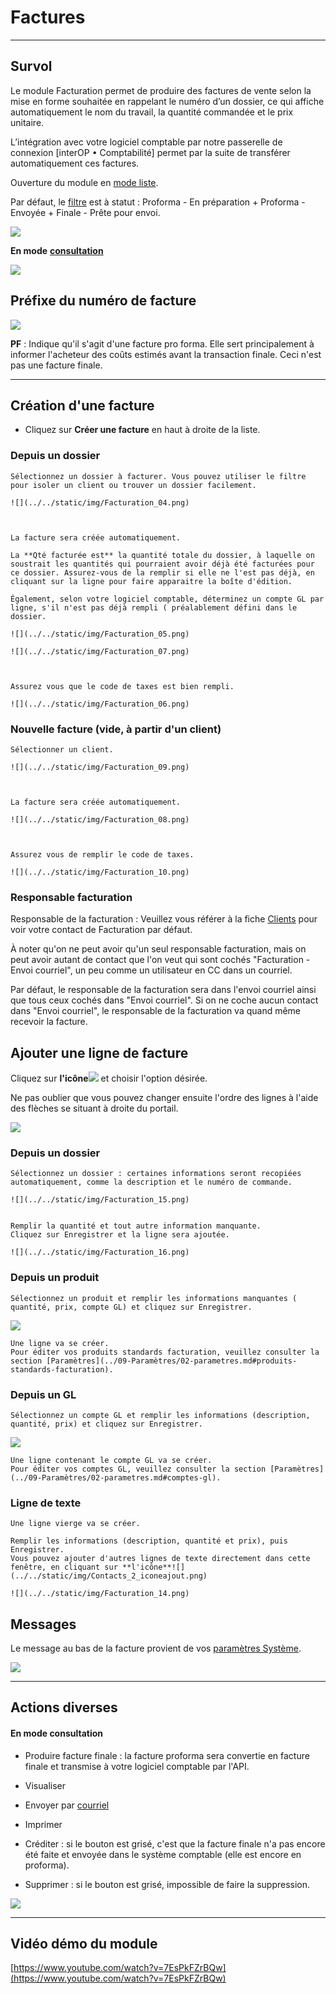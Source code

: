 # Factures

* * *

  

## Survol

  

Le module Facturation permet de produire des factures de vente selon la mise en forme souhaitée en rappelant le numéro d’un dossier, ce qui affiche automatiquement le nom du travail, la quantité commandée et le prix unitaire. 

L’intégration avec votre logiciel comptable par notre passerelle de connexion \[interOP • Comptabilité\] permet par la suite de transférer automatiquement ces factures.

  

Ouverture du module en [mode liste](../03-Fonctionnalités%20générales/02-navigation.md#mode-liste).

Par défaut, le [filtre](../03-Fonctionnalités%20générales/02-navigation.md#filtres-et-tris) est à statut : Proforma - En préparation + Proforma - Envoyée + Finale - Prête pour envoi.

![](../../static/img/Facturation_01.png)

  

**En mode** [**consultation**](../03-Fonctionnalités%20générales/02-navigation.md#mode-consultation)

![](../../static/img/Facturation_02.png)

  

## Préfixe du numéro de facture

![](../../static/img/Facturation_03.png)

**PF** : Indique qu'il s'agit d'une facture pro forma. Elle sert principalement à informer l'acheteur des coûts estimés avant la transaction finale. Ceci n'est pas une facture finale.

  
  

* * *

  

## Création d'une facture

  

- Cliquez sur **Créer une facture** en haut à droite de la liste.


### Depuis un dossier
    
    Sélectionnez un dossier à facturer. Vous pouvez utiliser le filtre pour isoler un client ou trouver un dossier facilement. 
    
    ![](../../static/img/Facturation_04.png)
        
      
    
    La facture sera créée automatiquement.
    
    La **Qté facturée est** la quantité totale du dossier, à laquelle on soustrait les quantités qui pourraient avoir déjà été facturées pour ce dossier. Assurez-vous de la remplir si elle ne l'est pas déjà, en cliquant sur la ligne pour faire apparaitre la boîte d'édition.

    Également, selon votre logiciel comptable, déterminez un compte GL par ligne, s'il n'est pas déjà rempli ( préalablement défini dans le dossier.
    
    ![](../../static/img/Facturation_05.png)

    ![](../../static/img/Facturation_07.png)
    
      
    
    Assurez vous que le code de taxes est bien rempli.
    
    ![](../../static/img/Facturation_06.png)
         
    
### Nouvelle facture (vide, à partir d'un client)
    
    Sélectionner un client.

    ![](../../static/img/Facturation_09.png)
    
      
    
    La facture sera créée automatiquement.
    
    ![](../../static/img/Facturation_08.png)
    
      
    
    Assurez vous de remplir le code de taxes.
    
    ![](../../static/img/Facturation_10.png)
    
      
    

### Responsable facturation

Responsable de la facturation : Veuillez vous référer à la fiche [Clients](../04-Contacts/clients.md#consulter-modifier-ou-supprimer-un-contact) pour voir votre contact de Facturation par défaut.

À noter qu'on ne peut avoir qu'un seul responsable facturation, mais on peut avoir autant de contact que l'on veut qui sont cochés "Facturation - Envoi courriel", un peu comme un utilisateur en CC dans un courriel.

Par défaut, le responsable de la facturation sera dans l'envoi courriel ainsi que tous ceux cochés dans "Envoi courriel". Si on ne coche aucun contact dans "Envoi courriel", le responsable de la facturation va quand même recevoir la facture.


## Ajouter une ligne de facture
  
Cliquez sur **l'icône**![](../../static/img/Contacts_2_iconeajout.png) et choisir l'option désirée. 

Ne pas oublier que vous pouvez changer ensuite l'ordre des lignes à l'aide des flèches se situant à droite du portail. 

![](../../static/img/Facturation_12.png)




### Depuis un dossier
    
    Sélectionnez un dossier : certaines informations seront recopiées automatiquement, comme la description et le numéro de commande. 

    ![](../../static/img/Facturation_15.png)
         
    
    Remplir la quantité et tout autre information manquante.
    Cliquez sur Enregistrer et la ligne sera ajoutée. 
    
    ![](../../static/img/Facturation_16.png)
    
      
    
### Depuis un produit
    
    Sélectionnez un produit et remplir les informations manquantes ( quantité, prix, compte GL) et cliquez sur Enregistrer.
    
![](../../static/img/Facturation_18.png)

    Une ligne va se créer.
    Pour éditer vos produits standards facturation, veuillez consulter la section [Paramètres](../09-Paramètres/02-parametres.md#produits-standards-facturation).



### Depuis un GL
    
    Sélectionnez un compte GL et remplir les informations (description, quantité, prix) et cliquez sur Enregistrer.
    
![](../../static/img/Facturation_17.png)

    Une ligne contenant le compte GL va se créer.
    Pour éditer vos comptes GL, veuillez consulter la section [Paramètres](../09-Paramètres/02-parametres.md#comptes-gl).
    
    
      
    
### Ligne de texte
    
    Une ligne vierge va se créer.
    
    Remplir les informations (description, quantité et prix), puis Enregistrer.
    Vous pouvez ajouter d'autres lignes de texte directement dans cette fenêtre, en cliquant sur **l'icône**![](../../static/img/Contacts_2_iconeajout.png)
    
    ![](../../static/img/Facturation_14.png)
    
      
## Messages

  Le message au bas de la facture provient de vos [paramètres Système](../09-Paramètres/02-parametres.md#messages-sur-formulaires).

![](../../static/img/Facturation_11.png)

* * *

  

## Actions diverses


#### En mode consultation

*   Produire facture finale : la facture proforma sera convertie en facture finale et transmise à votre logiciel comptable par l'API.

*   Visualiser
  
*   Envoyer par [courriel](../03-Fonctionnalités%20générales/01-courriels.md)

*   Imprimer
    
*   Créditer : si le bouton est grisé, c'est que la facture finale n'a pas encore été faite et envoyée dans le système comptable (elle est encore en proforma).


*   Supprimer : si le bouton est grisé, impossible de faire la suppression.

![](../../static/img/Facturation_12.png)
  

* * *

  

## Vidéo démo du module

[https://www.youtube.com/watch?v=7EsPkFZrBQw](https://www.youtube.com/watch?v=7EsPkFZrBQw)